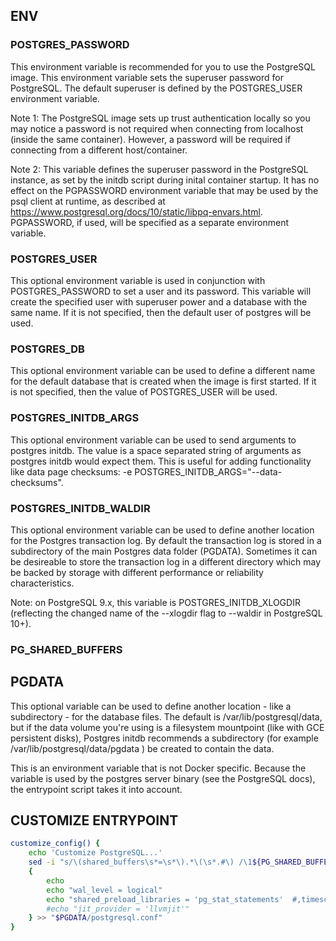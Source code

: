 ## ENV

### POSTGRES_PASSWORD
This environment variable is recommended for you to use the PostgreSQL image. This environment variable sets the superuser password for PostgreSQL. The default superuser is defined by the POSTGRES_USER environment variable.

Note 1: The PostgreSQL image sets up trust authentication locally so you may notice a password is not required when connecting from localhost (inside the same container). However, a password will be required if connecting from a different host/container.

Note 2: This variable defines the superuser password in the PostgreSQL instance, as set by the initdb script during inital container startup. It has no effect on the PGPASSWORD environment variable that may be used by the psql client at runtime, as described at https://www.postgresql.org/docs/10/static/libpq-envars.html. PGPASSWORD, if used, will be specified as a separate environment variable.

### POSTGRES_USER
This optional environment variable is used in conjunction with POSTGRES_PASSWORD to set a user and its password. This variable will create the specified user with superuser power and a database with the same name. If it is not specified, then the default user of postgres will be used.

### POSTGRES_DB
This optional environment variable can be used to define a different name for the default database that is created when the image is first started. If it is not specified, then the value of POSTGRES_USER will be used.

### POSTGRES_INITDB_ARGS
This optional environment variable can be used to send arguments to postgres initdb. The value is a space separated string of arguments as postgres initdb would expect them. This is useful for adding functionality like data page checksums: -e POSTGRES_INITDB_ARGS="--data-checksums".

### POSTGRES_INITDB_WALDIR
This optional environment variable can be used to define another location for the Postgres transaction log. By default the transaction log is stored in a subdirectory of the main Postgres data folder (PGDATA). Sometimes it can be desireable to store the transaction log in a different directory which may be backed by storage with different performance or reliability characteristics.

Note: on PostgreSQL 9.x, this variable is POSTGRES_INITDB_XLOGDIR (reflecting the changed name of the --xlogdir flag to --waldir in PostgreSQL 10+).

### PG_SHARED_BUFFERS

## PGDATA
This optional variable can be used to define another location - like a subdirectory - for the database files. The default is /var/lib/postgresql/data, but if the data volume you're using is a filesystem mountpoint (like with GCE persistent disks), Postgres initdb recommends a subdirectory (for example /var/lib/postgresql/data/pgdata ) be created to contain the data.

This is an environment variable that is not Docker specific. Because the variable is used by the postgres server binary (see the PostgreSQL docs), the entrypoint script takes it into account.

## CUSTOMIZE ENTRYPOINT
``` bash
customize_config() {
	echo 'Customize PostgreSQL...'
	sed -i "s/\(shared_buffers\s*=\s*\).*\(\s*.#\) /\1${PG_SHARED_BUFFERS:-128MB}\2/" "$PGDATA/postgresql.conf"
	{
		echo
		echo "wal_level = logical"
		echo "shared_preload_libraries = 'pg_stat_statements'  #,timescaledb,pg_jieba.so"
		#echo "jit_provider = 'llvmjit'"
	} >> "$PGDATA/postgresql.conf"
}
```